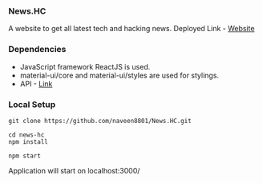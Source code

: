 ### News.HC

A website to get all latest tech and hacking news.
Deployed Link -  <a href="https://news-hc.netlify.app/"> Website </a>

### Dependencies

* JavaScript framework ReactJS is used.
* material-ui/core and material-ui/styles are used for stylings.
* API - <a href="http://hn.algolia.com/api"> Link </a>

### Local Setup
```
git clone https://github.com/naveen8801/News.HC.git
```
```
cd news-hc
npm install
```
```
npm start
```

Application will start on localhost:3000/
